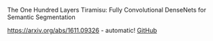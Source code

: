 The One Hundred Layers Tiramisu: Fully Convolutional DenseNets for Semantic Segmentation

https://arxiv.org/abs/1611.09326 - automatic!
[GitHub](https://arxiv.org/abs/1611.09326)
